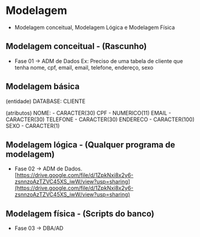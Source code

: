 # Modelagem
- Modelagem conceitual, Modelagem Lógica e Modelagem Física


## Modelagem conceitual - (Rascunho)
- Fase 01 -> ADM de Dados
Ex: Preciso de uma tabela de cliente que tenha nome, cpf, email, email, telefone, endereço, sexo


## Modelagem básica

(entidade)
DATABASE: CLIENTE

(atributos)
NOME: - CARACTER(30)
CPF - NUMERICO(11)
EMAIL - CARACTER(30)
TELEFONE - CARACTER(30)
ENDERECO - CARACTER(100)
SEXO - CARACTER(1)

## Modelagem lógica - (Qualquer programa de modelagem)
- Fase 02 -> ADM de Dados.
[https://drive.google.com/file/d/1ZpkNxi8x2y6-zsnnzoAzTZVC45XS_iwW/view?usp=sharing](https://drive.google.com/file/d/1ZpkNxi8x2y6-zsnnzoAzTZVC45XS_iwW/view?usp=sharing)

## Modelagem física - (Scripts do banco)
- Fase 03 -> DBA/AD
